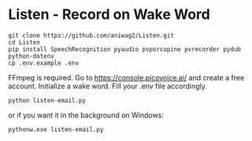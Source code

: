 # Listen - Record on Wake Word

```
git clone https://github.com/aniwag2/Listen.git
cd Listen
pip install SpeechRecognition pyaudio pvporcupine pvrecorder pydub python-dotenv
cp .env.example .env
```
FFmpeg is required.
Go to https://console.picovoice.ai/ and create a free account. Initialize a wake word.
Fill your .env file accordingly.

```
python listen-email.py
```
or if you want it in the background on Windows:
```
pythonw.exe listen-email.py
```
